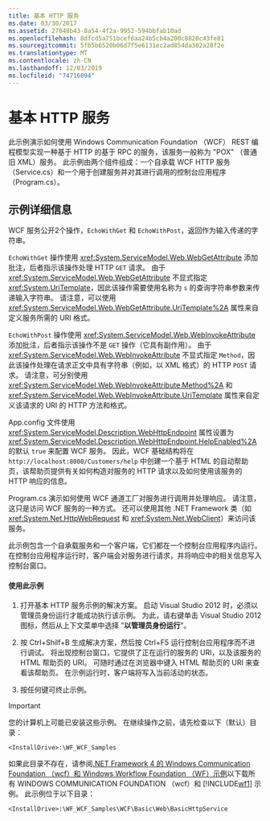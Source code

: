 ```yaml
---
title: 基本 HTTP 服务
ms.date: 03/30/2017
ms.assetid: 27048b43-8a54-4f2a-9952-594bbfab10ad
ms.openlocfilehash: 8dfcd5a751bcef6aa24b5cb4a200c8820c43fe81
ms.sourcegitcommit: 5fb5b6520b06d7f5e6131ec2ad854da302a28f2e
ms.translationtype: MT
ms.contentlocale: zh-CN
ms.lasthandoff: 12/03/2019
ms.locfileid: "74716094"
---
```

# <a name="basic-http-service"></a>基本 HTTP 服务

此示例演示如何使用 Windows Communication Foundation （WCF） REST 编程模型实现一种基于 HTTP 的基于 RPC 的服务，该服务一般称为 "POX" （普通旧 XML）服务。 此示例由两个组件组成：一个自承载 WCF HTTP 服务（Service.cs）和一个用于创建服务并对其进行调用的控制台应用程序（Program.cs）。

## <a name="sample-details"></a>示例详细信息

WCF 服务公开2个操作，`EchoWithGet` 和 `EchoWithPost`，返回作为输入传递的字符串。

`EchoWithGet` 操作使用 <xref:System.ServiceModel.Web.WebGetAttribute> 添加批注，后者指示该操作处理 HTTP `GET` 请求。 由于 <xref:System.ServiceModel.Web.WebGetAttribute> 不显式指定 <xref:System.UriTemplate>，因此该操作需要使用名称为 `s` 的查询字符串参数来传递输入字符串。 请注意，可以使用 <xref:System.ServiceModel.Web.WebGetAttribute.UriTemplate%2A> 属性来自定义服务所需的 URI 格式。

`EchoWithPost` 操作使用 <xref:System.ServiceModel.Web.WebInvokeAttribute> 添加批注，后者指示该操作不是 `GET` 操作（它具有副作用）。 由于 <xref:System.ServiceModel.Web.WebInvokeAttribute> 不显式指定 `Method`，因此该操作处理在请求正文中具有字符串（例如，以 XML 格式）的 HTTP `POST` 请求。 请注意，可分别使用 <xref:System.ServiceModel.Web.WebInvokeAttribute.Method%2A> 和 <xref:System.ServiceModel.Web.WebInvokeAttribute.UriTemplate> 属性来自定义该请求的 URI 的 HTTP 方法和格式。

App.config 文件使用 <xref:System.ServiceModel.Description.WebHttpEndpoint> 属性设置为 <xref:System.ServiceModel.Description.WebHttpEndpoint.HelpEnabled%2A> 的默认 `true` 来配置 WCF 服务。 因此，WCF 基础结构将在 `http://localhost:8000/Customers/help` 中创建一个基于 HTML 的自动帮助页，该帮助页提供有关如何构造对服务的 HTTP 请求以及如何使用该服务的 HTTP 响应的信息。

Program.cs 演示如何使用 WCF 通道工厂对服务进行调用并处理响应。 请注意，这只是访问 WCF 服务的一种方式。 还可以使用其他 .NET Framework 类（如 <xref:System.Net.HttpWebRequest> 和 <xref:System.Net.WebClient>）来访问该服务。

此示例包含一个自承载服务和一个客户端，它们都在一个控制台应用程序内运行。 在控制台应用程序运行时，客户端会对服务进行请求，并将响应中的相关信息写入控制台窗口。

#### <a name="to-use-this-sample"></a>使用此示例

1. 打开基本 HTTP 服务示例的解决方案。 启动 Visual Studio 2012 时，必须以管理员身份运行才能成功执行该示例。 为此，请右键单击 Visual Studio 2012 图标，然后从上下文菜单中选择 "**以管理员身份运行**"。

2. 按 Ctrl+Shilf+B 生成解决方案，然后按 Ctrl+F5 运行控制台应用程序而不进行调试。 将出现控制台窗口，它提供了正在运行的服务的 URI，以及该服务的 HTML 帮助页的 URI。 可随时通过在浏览器中键入 HTML 帮助页的 URI 来查看该帮助页。 在示例运行时，客户端将写入当前活动的状态。

3. 按任何键可终止示例。

> [!IMPORTANT]
> 您的计算机上可能已安装这些示例。 在继续操作之前，请先检查以下（默认）目录：
>
> `<InstallDrive>:\WF_WCF_Samples`
>
> 如果此目录不存在，请参阅[.NET Framework 4 的 Windows Communication Foundation （wcf）和 Windows Workflow Foundation （WF）示例](https://www.microsoft.com/download/details.aspx?id=21459)以下载所有 WINDOWS COMMUNICATION FOUNDATION （wcf）和 [!INCLUDE[wf1](../../../../includes/wf1-md.md)] 示例。 此示例位于以下目录：
>
> `<InstallDrive>:\WF_WCF_Samples\WCF\Basic\Web\BasicHttpService`
